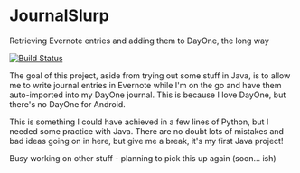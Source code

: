 # JournalSlurp
Retrieving Evernote entries and adding them to DayOne, the long way

[![Build Status](https://travis-ci.org/sequethin/JournalSlurp.svg?branch=master)](https://travis-ci.org/sequethin/JournalSlurp)

The goal of this project, aside from trying out some stuff in Java, is to allow me to write journal entries in
Evernote while I'm on the go and have them auto-imported into my DayOne journal. This is because I love DayOne,
but there's no DayOne for Android.

This is something I could have achieved in a few lines of Python, but I needed some practice with Java.
There are no doubt lots of mistakes and bad ideas going on in here, but give me a break, it's my first
Java project!

Busy working on other stuff - planning to pick this up again (soon... ish)
